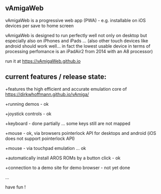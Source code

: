 vAmigaWeb
---------
vAmigaWeb is a progressive web app (PWA) - e.g. installable on iOS devices per save to home screen

vAmigaWeb is designed to run perfectly well not only on desktop but especially also on iPhones and iPads ... 
(also other touch devices like android should work well... in fact the lowest usable device in terms of processing perfomance is an iPadAir2 from 2014 with an A8 processor)


run it at https://vAmigaWeb.github.io


current features / release state: 
---------------------------------
+features the high efficient and accurate emulation core of https://dirkwhoffmann.github.io/vAmiga/

+running demos - ok

+joystick controls - ok

+keyboard - done partially ... some keys still are not mapped

+mouse - ok, via browsers pointerlock API for desktops and android (iOS does not support pointerlock API)

+mouse - via touchpad emulation ... ok

+automatically install AROS ROMs by a button click - ok 

+connection to a demo site for demo browser - not yet done

...


have fun !
